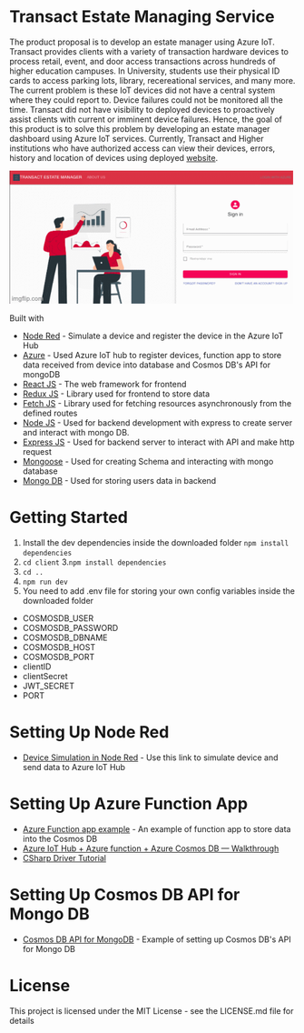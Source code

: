 # Transact Estate Managing Service
The product proposal is to develop an estate manager using Azure IoT. Transact provides clients with a variety of transaction hardware devices to process retail, event, and door access transactions across hundreds of higher education campuses. In University, students use their physical ID cards to access parking lots, library, recereational services, and many more. The current problem is these IoT devices did not have a central system where they could report to. Device failures could not be monitored all the time. Transact did not have visibility to deployed devices to proactively assist clients with current or imminent device failures. Hence, the goal of this product is to solve this problem by developing an estate manager dashboard using Azure IoT services. Currently, Transact and Higher institutions who have authorized access can view their devices, errors, history and location of devices using deployed <a target="_blank" href="https://transact-estate-manager.herokuapp.com/" >website</a>.

![Transact Estate Managing Service](TEMS.gif)

Built with
* <a href="https://nodered.org/">Node Red</a> - Simulate a device and register the device in the Azure IoT Hub
* <a href="https://azure.microsoft.com/en-us/">Azure</a> - Used Azure IoT hub to register devices, function app to store data received from device into database and Cosmos DB's API for mongoDB
* <a href="https://reactjs.org/">React JS</a> - The web framework for frontend
* <a href="https://redux.js.org/">Redux JS</a> - Library used for frontend to store data
* <a href="https://developer.mozilla.org/en-US/docs/Web/API/Fetch_API/Using_Fetch">Fetch JS</a> - Library used for fetching resources asynchronously from the defined routes
* <a href="https://nodejs.org/en/">Node JS</a> - Used for backend development with express to create server and interact with mongo DB.
* <a href="https://expressjs.com/">Express JS</a> - Used for backend server to interact with API and make http request
* <a href="https://mongoosejs.com/">Mongoose</a> - Used for creating Schema and interacting with mongo database
* <a href="https://www.mongodb.com/">Mongo DB</a> - Used for storing users data in backend

# Getting Started
1. Install the dev dependencies inside the downloaded folder
``` npm install dependencies   ```
2. ``` cd client ```
3.``` npm install dependencies ```
4. ``` cd .. ```
5. ``` npm run dev ```
6. You need to add .env file for storing your own config variables inside the downloaded folder 
* COSMOSDB_USER
* COSMOSDB_PASSWORD
* COSMOSDB_DBNAME
* COSMOSDB_HOST
* COSMOSDB_PORT
* clientID
* clientSecret
* JWT_SECRET
* PORT

# Setting Up Node Red
* <a href="https://azure.microsoft.com/en-us/blog/connecting-node-red-to-azure-iot-central/">Device Simulation in Node Red</a> - Use this link to simulate device and send data to Azure IoT Hub

# Setting Up Azure Function App
* <a href="https://docs.microsoft.com/en-us/azure/azure-functions/functions-add-output-binding-cosmos-db-vs-code?pivots=programming-language-csharp">Azure Function app example</a> - An example of function app to store data into the Cosmos DB
* <a href="https://medium.com/@avirup171/azure-iot-hub-azure-function-azure-cosmos-db-walkthrough-cc30d12d1055">Azure IoT Hub + Azure function + Azure Cosmos DB — Walkthrough</a>
* <a href="https://mongodb-documentation.readthedocs.io/en/latest/ecosystem/tutorial/use-csharp-driver.html#gsc.tab=0">CSharp Driver Tutorial</a>

# Setting Up Cosmos DB API for Mongo DB
* <a href="https://docs.microsoft.com/en-us/azure/cosmos-db/mongodb-introduction">Cosmos DB API for MongoDB</a> - Example of setting up Cosmos DB's API for Mongo DB

# License
This project is licensed under the MIT License - see the LICENSE.md file for details
